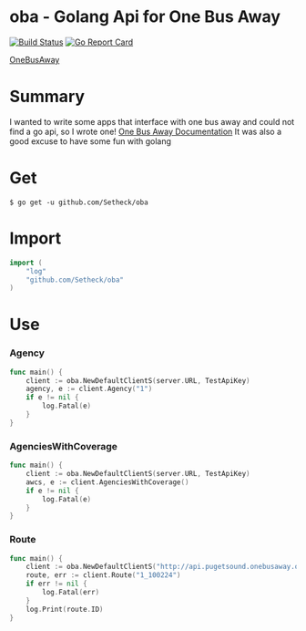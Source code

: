# oba - Golang Api for One Bus Away
[![Build Status](https://travis-ci.org/Setheck/oba.svg?branch=master)](https://travis-ci.org/Setheck/oba) [![Go Report Card](https://goreportcard.com/badge/github.com/setheck/oba)](https://goreportcard.com/report/github.com/setheck/oba)

[OneBusAway](https://onebusaway.org/)
# Summary
I wanted to write some apps that interface with one bus away and could not find a go api, so I wrote one!
[One Bus Away Documentation](http://developer.onebusaway.org/modules/onebusaway-application-modules/current/api/where/index.html)
It was also a good excuse to have some fun with golang

# Get 
```
$ go get -u github.com/Setheck/oba
```

# Import
``` go
import (
    "log"
    "github.com/Setheck/oba"
)
```

# Use
### Agency
```go
func main() {
    client := oba.NewDefaultClientS(server.URL, TestApiKey)
    agency, e := client.Agency("1")
    if e != nil {
        log.Fatal(e)
    }
}
```
### AgenciesWithCoverage
```go
func main() {
    client := oba.NewDefaultClientS(server.URL, TestApiKey)
    awcs, e := client.AgenciesWithCoverage()
    if e != nil {
        log.Fatal(e)
    }
}
```
### Route
```go
func main() {
    client := oba.NewDefaultClientS("http://api.pugetsound.onebusaway.org/api/where/", "TEST")
    route, err := client.Route("1_100224")
    if err != nil {
        log.Fatal(err)
    }
    log.Print(route.ID)
}
```